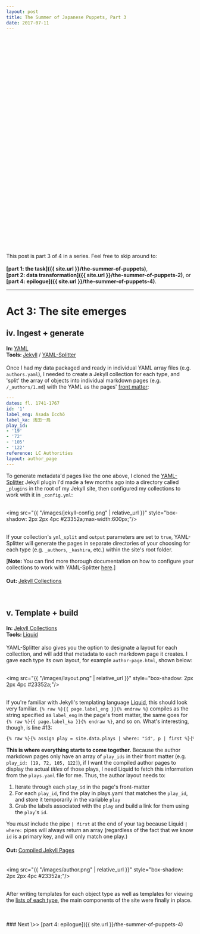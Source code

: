 ```yaml
---
layout: post
title: The Summer of Japanese Puppets, Part 3
date: 2017-07-11
---
```


<div style="height:550px;width:100%;background-size:cover;background-image:url( '/images/gabu.jpg');background-position:center center;"></div>

<br/>

This post is part 3 of 4 in a series. Feel free to skip around to:<br/><br/>__[part 1: the task]({{ site.url }}/the-summer-of-puppets)__,<br/>__[part 2: data transformation]({{ site.url }}/the-summer-of-puppets-2)__, or <br/>__[part 4: epilogue]({{ site.url }}/the-summer-of-puppets-4)__.

<hr/>







# Act 3: The site emerges

## iv. Ingest + generate

#### In: <span style="font-weight:400">[YAML](https://github.com/mnyrop/bunraku-ipy/tree/master/post-processing/yaml)</span><br/>Tools: <span style="font-weight:400">[Jekyll](https://jekyllrb.com/) / [YAML-Splitter](https://github.com/mnyrop/yaml-splitter)</span>

Once I had my data packaged and ready in individual YAML array files (e.g. `authors.yaml`), I needed to create a Jekyll collection for each type, and 'split' the array of objects into individual markdown pages (e.g. `/_authors/1.md`) with the YAML as the pages' [front matter](https://jekyllrb.com/docs/frontmatter/):

```yaml
---
dates: fl. 1741-1767
id: '1'
label_eng: Asada Icchō
label_ka: 浅田一鳥
play_id:
- '19'
- '72'
- '105'
- '122'
reference: LC Authorities
layout: author_page
---
```

To generate metadata'd pages like the one above, I cloned the [YAML-Splitter](https://github.com/mnyrop/yaml-splitter) Jekyll plugin I'd made a few months ago into a directory called `_plugins` in the root of my Jekyll site, then configured my collections to work with it in `_config.yml`:

<br/><img src="{{ "/images/jekyll-config.png" | relative_url }}" style="box-shadow: 2px 2px 4pc #23352a;max-width:600px;"/><br/><br/>

If your collection's `yml_split` and `output` parameters are set to `true`, YAML-Splitter will generate the pages in separate directories of your choosing for each type (e.g. `_authors`, `_kashira`, etc.) within the site's root folder.

[__Note:__ You can find more thorough documentation on how to configure your collections to work with YAML-Splitter
[here](https://github.com/mnyrop/yaml-splitter/blob/master/README.md).]


#### Out: <span style="font-weight:400">[Jekyll Collections](https://github.com/mnyrop/bunraku-jekyll)</span>

<br/>


## v.  Template + build


#### In: <span style="font-weight:400">[Jekyll Collections](https://github.com/mnyrop/bunraku-jekyll)</span><br/>Tools: <span style="font-weight:400">[Liquid](https://shopify.github.io/liquid/)</span>

YAML-Splitter also gives you the option to designate a layout for each collection, and will add that metadata to each markdown page it creates. I gave each type its own layout, for example `author-page.html`, shown below:

<br/><img src="{{ "/images/layout.png" | relative_url }}" style="box-shadow: 2px 2px 4pc #23352a;"/><br/><br/>

If you're familiar with Jekyll's templating language [Liquid](https://shopify.github.io/liquid/), this should look very familiar. `{% raw %}{{ page.label_eng }}{% endraw %}` compiles as the string specified as `label_eng` in the page's front matter, the same goes for `{% raw %}{{ page.label_ka }}{% endraw %}`, and so on. What's interesting, though, is line #13:

```html
{% raw %}{% assign play = site.data.plays | where: "id", p | first %}{% endraw %}
```

__This is where everything starts to come together.__ Because the author markdown pages only have an array of `play_ids` in their front matter (e.g. `play_id: [19, 72, 105, 122]`), if I want the compiled author pages to display the actual _titles_ of those plays, I need Liquid to fetch this information from the `plays.yaml` file for me. Thus, the author layout needs to:

1. Iterate through each `play_id` in the page's front-matter
2. For each `play_id`, find the play in plays.yaml that matches the `play_id`, and store it temporarily in the variable `play`
3. Grab the labels associated with the `play` and build a link for them using the `play`'s `id`.

You _must_ include the pipe `| first` at the end of your tag because Liquid `| where:` pipes will always return an array (regardless of the fact that _we_ know `id` is a primary key, and will only match one play.)


#### Out: <span style="font-weight:400">[Compiled Jekyll Pages](https://github.com/mnyrop/bunraku-demo)</span>

<br/><img src="{{ "/images/author.png" | relative_url }}" style="box-shadow: 2px 2px 4pc #23352a;"/><br/><br/>

After writing templates for each object type as well as templates for viewing the [lists of each type](https://mnyrop.github.io/bunraku-demo/authors), the main components of the site were finally in place.

<br/>

<br/>
### <span style="font-weight:400">Next \>> </span>[part 4: epilogue]({{ site.url }}/the-summer-of-puppets-4)
<br/><br/>
